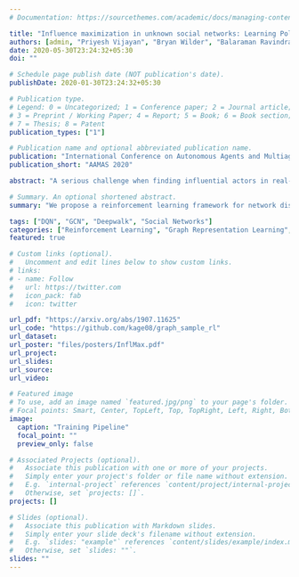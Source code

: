 ```yaml
---
# Documentation: https://sourcethemes.com/academic/docs/managing-content/

title: "Influence maximization in unknown social networks: Learning Policies for Effective Graph Sampling"
authors: [admin, "Priyesh Vijayan", "Bryan Wilder", "Balaraman Ravindran", "Milind Tambe"]
date: 2020-05-30T23:24:32+05:30
doi: ""

# Schedule page publish date (NOT publication's date).
publishDate: 2020-01-30T23:24:32+05:30

# Publication type.
# Legend: 0 = Uncategorized; 1 = Conference paper; 2 = Journal article;
# 3 = Preprint / Working Paper; 4 = Report; 5 = Book; 6 = Book section;
# 7 = Thesis; 8 = Patent
publication_types: ["1"]

# Publication name and optional abbreviated publication name.
publication: "International Conference on Autonomous Agents and Multiagent Systems 2020"
publication_short: "AAMAS 2020"

abstract: "A serious challenge when finding influential actors in real-world social networks is the lack of knowledge about the structure of the underlying network. Current state-of-the-art methods rely on hand-crafted sampling algorithms; these methods sample nodes and their neighbours in a carefully constructed order and choose opinion leaders from this discovered network to maximize influence spread in the (unknown) complete network. In this work, we propose a reinforcement learning framework for network discovery that automatically learns useful node and graph representations that encode important structural properties of the network. At training time, the method identifies portions of the network such that the nodes selected from this sampled subgraph can effectively influence nodes in the complete network. The realization of such transferable network structure based adaptable policies is attributed to the meticulous design of the framework that encodes relevant node and graph signatures driven by an appropriate reward scheme. We experiment with real-world social networks from four different domains and show that the policies learned by our RL agent provide a 10-36% improvement over the current state-of-the-art method. "

# Summary. An optional shortened abstract.
summary: "We propose a reinforcement learning framework for network discovery that automatically learns useful node and graph representations that encode important structural properties of the network. At training time, the method identifies portions of the network such that the nodes selected from this sampled subgraph can effectively influence nodes in the complete network. We experiment with real-world social networks from four different domains and show that the policies learned by our RL agent provide a 10-36% improvement over the current state-of-the-art method."

tags: ["DQN", "GCN", "Deepwalk", "Social Networks"]
categories: ["Reinforcement Learning", "Graph Representation Learning", "Deep Learning"]
featured: true

# Custom links (optional).
#   Uncomment and edit lines below to show custom links.
# links:
# - name: Follow
#   url: https://twitter.com
#   icon_pack: fab
#   icon: twitter

url_pdf: "https://arxiv.org/abs/1907.11625"
url_code: "https://github.com/kage08/graph_sample_rl"
url_dataset:
url_poster: "files/posters/InflMax.pdf"
url_project:
url_slides:
url_source:
url_video:

# Featured image
# To use, add an image named `featured.jpg/png` to your page's folder. 
# Focal points: Smart, Center, TopLeft, Top, TopRight, Left, Right, BottomLeft, Bottom, BottomRight.
image:
  caption: "Training Pipeline"
  focal_point: ""
  preview_only: false

# Associated Projects (optional).
#   Associate this publication with one or more of your projects.
#   Simply enter your project's folder or file name without extension.
#   E.g. `internal-project` references `content/project/internal-project/index.md`.
#   Otherwise, set `projects: []`.
projects: []

# Slides (optional).
#   Associate this publication with Markdown slides.
#   Simply enter your slide deck's filename without extension.
#   E.g. `slides: "example"` references `content/slides/example/index.md`.
#   Otherwise, set `slides: ""`.
slides: ""
---
```


